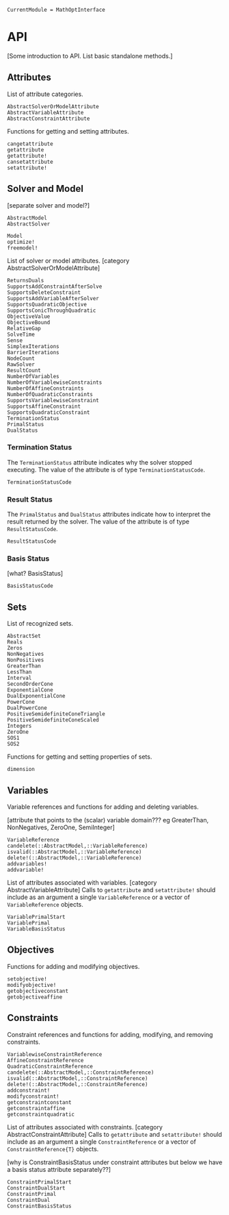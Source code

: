 ```@meta
CurrentModule = MathOptInterface
```

# API

[Some introduction to API. List basic standalone methods.]

## Attributes

List of attribute categories.

```@docs
AbstractSolverOrModelAttribute
AbstractVariableAttribute
AbstractConstraintAttribute
```

Functions for getting and setting attributes.

```@docs
cangetattribute
getattribute
getattribute!
cansetattribute
setattribute!
```

## Solver and Model

[separate solver and model?]

```@docs
AbstractModel
AbstractSolver
```

```@docs
Model
optimize!
freemodel!
```

List of solver or model attributes. [category AbstractSolverOrModelAttribute]

```@docs
ReturnsDuals
SupportsAddConstraintAfterSolve
SupportsDeleteConstraint
SupportsAddVariableAfterSolver
SupportsQuadraticObjective
SupportsConicThroughQuadratic
ObjectiveValue
ObjectiveBound
RelativeGap
SolveTime
Sense
SimplexIterations
BarrierIterations
NodeCount
RawSolver
ResultCount
NumberOfVariables
NumberOfVariablewiseConstraints
NumberOfAffineConstraints
NumberOfQuadraticConstraints
SupportsVariablewiseConstraint
SupportsAffineConstraint
SupportsQuadraticConstraint
TerminationStatus
PrimalStatus
DualStatus
```

### Termination Status

The `TerminationStatus` attribute indicates why the solver stopped executing.
The value of the attribute is of type `TerminationStatusCode`.

```@docs
TerminationStatusCode
```

### Result Status

The `PrimalStatus` and `DualStatus` attributes indicate how to interpret the result returned by the solver.
The value of the attribute is of type `ResultStatusCode`.

```@docs
ResultStatusCode
```

### Basis Status

[what? BasisStatus]

```@docs
BasisStatusCode
```

## Sets

List of recognized sets.

```@docs
AbstractSet
Reals
Zeros
NonNegatives
NonPositives
GreaterThan
LessThan
Interval
SecondOrderCone
ExponentialCone
DualExponentialCone
PowerCone
DualPowerCone
PositiveSemidefiniteConeTriangle
PositiveSemidefiniteConeScaled
Integers
ZeroOne
SOS1
SOS2
```

Functions for getting and setting properties of sets.

```@docs
dimension
```

## Variables

Variable references and functions for adding and deleting variables.

[attribute that points to the (scalar) variable domain??? eg GreaterThan, NonNegatives, ZeroOne, SemiInteger]
```@docs
VariableReference
candelete(::AbstractModel,::VariableReference)
isvalid(::AbstractModel,::VariableReference)
delete!(::AbstractModel,::VariableReference)
addvariables!
addvariable!
```

List of attributes associated with variables. [category AbstractVariableAttribute]
Calls to ``getattribute`` and ``setattribute!`` should include as an argument a single ``VariableReference`` or a vector of ``VariableReference`` objects.

```@docs
VariablePrimalStart
VariablePrimal
VariableBasisStatus
```

## Objectives

Functions for adding and modifying objectives.

```@docs
setobjective!
modifyobjective!
getobjectiveconstant
getobjectiveaffine
```

## Constraints

Constraint references and functions for adding, modifying, and removing constraints.

```@docs
VariablewiseConstraintReference
AffineConstraintReference
QuadraticConstraintReference
candelete(::AbstractModel,::ConstraintReference)
isvalid(::AbstractModel,::ConstraintReference)
delete!(::AbstractModel,::ConstraintReference)
addconstraint!
modifyconstraint!
getconstraintconstant
getconstraintaffine
getconstraintquadratic
```

List of attributes associated with constraints. [category AbstractConstraintAttribute]
Calls to `getattribute` and `setattribute!` should include as an argument a single `ConstraintReference` or a vector of `ConstraintReference{T}` objects.

[why is ConstraintBasisStatus under constraint attributes but below we have a basis status attribute separately??]
```@docs
ConstraintPrimalStart
ConstraintDualStart
ConstraintPrimal
ConstraintDual
ConstraintBasisStatus
```
